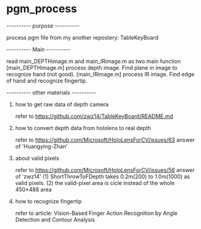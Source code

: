 # pgm_process
---------- purpose ----------

process pgm file from my another repostery: TableKeyBoard

---------- Main ----------

read main_DEPTHimage.m and main_IRimage.m as two main function
[main_DEPTHimage.m] process depth image. Find plane in image to recognize hand (not good).
[main_IRimage.m]    process IR image. Find edge of hand and recognize fingertip.

---------- other materials ----------

1) how to get raw data of depth camera

   refer to https://github.com/zwz14/TableKeyBoard/README.md
2) how to convert depth data from hololens to real depth

   refer to https://github.com/Microsoft/HoloLensForCV/issues/63 answer of 'Huangying-Zhan'
3) about valid pixels 

   refer to https://github.com/Microsoft/HoloLensForCV/issues/56 answer of 'zwz14'
   (1) ShortThrowToFDepth takes 0.2m(200) to 1.0m(1000) as valid pixels.
   (2) the valid-pixel area is cicle instead of the whole 450×488 area
4) how to recognize fingertip

   refer to article: Vision-Based Finger Action Recognition by Angle Detection and Contour Analysis 
